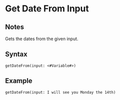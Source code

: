 # Get Date From Input
## Notes
Gets the dates from the given input.
## Syntax
```
getDateFrom(input: <#Variable#>)
```
## Example
```
getDateFrom(input: I will see you Monday the 14th)
```